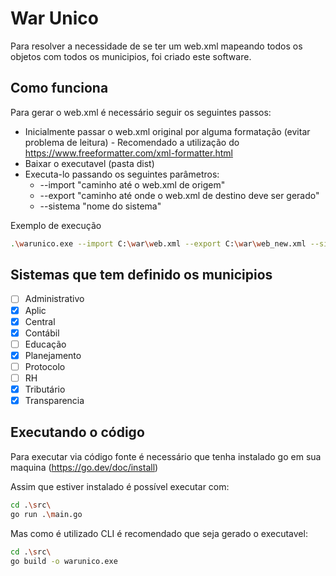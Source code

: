 # War Unico

Para resolver a necessidade de se ter um web.xml mapeando todos os objetos com todos os municipios, foi criado este software.

## Como funciona

Para gerar o web.xml é necessário seguir os seguintes passos:

- Inicialmente passar o web.xml original por alguma formatação (evitar problema de leitura) - Recomendado a utilização do https://www.freeformatter.com/xml-formatter.html
- Baixar o executavel (pasta dist)
- Executa-lo passando os seguintes parâmetros:
  - --import "caminho até o web.xml de origem"
  - --export "caminho até onde o web.xml de destino deve ser gerado"
  - --sistema "nome do sistema"

Exemplo de execução

```sh
.\warunico.exe --import C:\war\web.xml --export C:\war\web_new.xml --sistema transparencia
```

## Sistemas que tem definido os municipios

- [ ] Administrativo
- [x] Aplic
- [x] Central
- [x] Contábil
- [ ] Educação
- [x] Planejamento
- [ ] Protocolo
- [ ] RH
- [x] Tributário
- [x] Transparencia

## Executando o código

Para executar via código fonte é necessário que tenha instalado go em sua maquina (https://go.dev/doc/install)

Assim que estiver instalado é possível executar com:

```sh
cd .\src\
go run .\main.go
```

Mas como é utilizado CLI é recomendado que seja gerado o executavel:

```sh
cd .\src\
go build -o warunico.exe
```